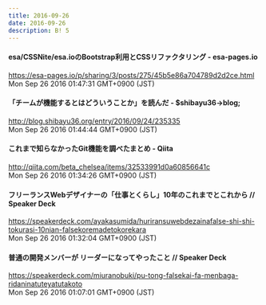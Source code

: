 ```yaml
---
title: 2016-09-26
date: 2016-09-26
description: B! 5
---
```


#### esa/CSSNite/esa.ioのBootstrap利用とCSSリファクタリング - esa-pages.io
https://esa-pages.io/p/sharing/3/posts/275/45b5e86a704789d2d2ce.html<br>
Mon Sep 26 2016 01:47:31 GMT+0900 (JST)<br>


#### 「チームが機能するとはどういうことか」を読んだ - $shibayu36->blog;
http://blog.shibayu36.org/entry/2016/09/24/235335<br>
Mon Sep 26 2016 01:44:44 GMT+0900 (JST)<br>


#### これまで知らなかったGit機能を調べたまとめ - Qiita
http://qiita.com/beta_chelsea/items/32533991d0a60856641c<br>
Mon Sep 26 2016 01:34:26 GMT+0900 (JST)<br>


#### フリーランスWebデザイナーの「仕事とくらし」10年のこれまでとこれから // Speaker Deck
https://speakerdeck.com/ayakasumida/huriransuwebdezainafalse-shi-shi-tokurasi-10nian-falsekoremadetokorekara<br>
Mon Sep 26 2016 01:32:04 GMT+0900 (JST)<br>


#### 普通の開発メンバーが リーダーになってやったこと // Speaker Deck
https://speakerdeck.com/miuranobuki/pu-tong-falsekai-fa-menbaga-ridaninatuteyatutakoto<br>
Mon Sep 26 2016 01:07:01 GMT+0900 (JST)<br>


